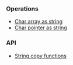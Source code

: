 ### Operations

* [Char array as string](https://github.com/TranPhucVinh/C/blob/master/Introduction/Data%20structure/String/Char%20array%20as%20string.md)
* [Char pointer as string](https://github.com/TranPhucVinh/C/blob/master/Introduction/Data%20structure/String/Char%20pointer%20as%20string.md)

### API

* [String copy functions](https://github.com/TranPhucVinh/C/blob/master/Introduction/Data%20structure/String/String%20copy%20functions.md)